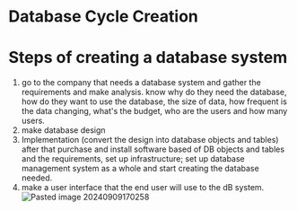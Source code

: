 # Database Cycle Creation
# Steps of creating a database system
1. go to the company that needs a database system and gather the requirements and make analysis. know why do they need the database, how do they want to use the database, the size of data, how frequent is the data changing, what's the budget, who are the users and how many users.
2. make database design 
3. Implementation (convert the design into database objects and tables) after that purchase and install software based of DB objects and tables and the requirements, set up infrastructure; set up database management system as a whole and start creating the database needed.
4. make a user interface that the end user will use to the dB system.
![Pasted image 20240909170258](https://github.com/user-attachments/assets/9745a59a-5163-4194-819b-dd6a7366bc58)

